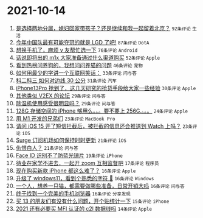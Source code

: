 # 2021-10-14

1. [是选择两地分居，媳妇回家带孩子？还是继续和我一起留着北京？](https://www.v2ex.com/t/807695) `92条评论` `生活`
1. [今年中国队最有可能夺冠的就是 LGD 了吧!](https://www.v2ex.com/t/807699) `87条评论` `DotA`
1. [想换手机了，麻烦 v 友帮忙选一下](https://www.v2ex.com/t/807723) `76条评论` `Android`
1. [话说即将出的 m1x 大家准备通过什么渠道购买](https://www.v2ex.com/t/807701) `52条评论` `Apple`
1. [看到热榜问养狗的，我想问问养猫的问题](https://www.v2ex.com/t/807702) `46条评论` `宠物`
1. [如何用最少的字讲一个互联网笑话：](https://www.v2ex.com/t/807737) `33条评论` `问与答`
1. [科二科三 如何对边线 30 公分](https://www.v2ex.com/t/807755) `31条评论` `汽车`
1. [iPhone13Pro 抢到了，这几天研究的抢货手段给大家一些经验](https://www.v2ex.com/t/807729) `30条评论` `Apple`
1. [其他类似 V2EX 的论坛](https://www.v2ex.com/t/807730) `29条评论` `问与答`
1. [除湿机使用感受很明显吗？](https://www.v2ex.com/t/807708) `29条评论` `问与答`
1. [128G 存储空间的 iPhone 够用么。。。要不要上 256G.。。。](https://www.v2ex.com/t/807772) `24条评论` `Apple`
1. [用 M1 开发的兄弟们](https://www.v2ex.com/t/807782) `23条评论` `MacBook Pro`
1. [请问 iOS 15 开了短信拦截后，被拦截的信息还会推送到 Watch 上吗？](https://www.v2ex.com/t/807753) `23条评论` `iOS`
1. [Surge 订阅机场如何保持时时更新](https://www.v2ex.com/t/807774) `21条评论` `iOS`
1. [仇恨白人？](https://www.v2ex.com/t/807771) `21条评论` `问与答`
1. [Face ID 识别不了防蓝光镜片](https://www.v2ex.com/t/807748) `19条评论` `iPhone`
1. [待业在家学不进去，一起开 zoom 互相监督吧](https://www.v2ex.com/t/807768) `17条评论` `程序员`
1. [现在购买新款 iPhone 都这么难了？](https://www.v2ex.com/t/807733) `16条评论` `Apple`
1. [升级了 windows11，看到个熟悉的字符 🤣](https://www.v2ex.com/t/807720) `16条评论` `Windows`
1. [一个人，想养一只猫，都需要做哪些准备，日常开销大吗](https://www.v2ex.com/t/807719) `16条评论` `问与答`
1. [终于找到一个完美的手机浏览器](https://www.v2ex.com/t/807716) `16条评论` `分享发现`
1. [买 13 的朋友们有没有什么问题，开个贴统计一下](https://www.v2ex.com/t/807789) `15条评论` `iPhone`
1. [2021 还有必要买 MFI 认证的 c2l 数据线吗](https://www.v2ex.com/t/807752) `14条评论` `Apple`
